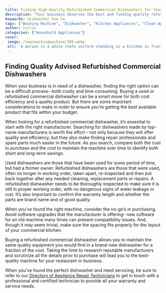 ```yaml
---
title: Finding High-Quality Refurbished Commercial Dishwashers for Your Business
description: "Your business deserves the best and finding quality refurbished commercial dishwashers without breaking the bank is possible Read our guide to get started"
keywords: dishwasher how to
tags: ["Washing Machine", "Dishwasher", "Kitchen Appliances", "Clean Appliance", "Appliance Guide"]
author: Curtis
categories: ["Household Appliances"]
cover: 
 image: /img/washingmachine/305.webp
 alt: 'A person in a white chefs uniform standing in a kitchen in front of a commercial dishwasher smiling and viewing the machine'
---
```

## Finding Quality Advised Refurbished Commercial Dishwashers 

When your business is in need of a dishwasher, finding the right option can be a difficult process--both costly and time consuming. Buying a used or refurbished commercial dishwasher can be a smart move for both cost efficiency and a quality product. But there are some important considerations to make in order to ensure you’re getting the best available product that fits within your budget. 

When looking for a refurbished commercial dishwasher, it’s essential to start with the right manufacturer. Searching for dishwashers made by top-name manufacturers is worth the effort – not only because they will offer quality and efficiency, but they also make finding repair professionals and spare parts much easier in the future. As you search, compare both the cost to purchase and the cost to maintain the machine over time to identify both short and long-term savings.

Used dishwashers are those that have been used for some period of time, but had a former owner. Refurbished dishwashers are those that were used, often no longer in working order, taken apart, re-inspected and then put back together after any needed cleaning, replacement parts or repairs. A refurbished dishwasher needs to be thoroughly inspected to make sure it is still in proper working order, with no dangerous signs of water leakage or rust. It’s also important to confirm the warranty length and whether the parts are brand name and of good quality. 

When you’ve found the right machine, consider the no-go’s in purchasing. Avoid software upgrades that the manufacturer is offering– new software for an old machine many times can present compatibility issues. And, though it may seem trivial, make sure the spacing fits properly for the layout of your commercial kitchen. 

Buying a refurbished commercial dishwasher allows you to maintain the same quality equipment you would find in a brand-new dishwasher for a fraction of the cost. Taking the time to research reputable manufacturers and scrutinize all the details prior to purchase will lead you to the best-quality machine for your restaurant or business.

When you’ve found the perfect dishwasher and need servicing, be sure to refer to our [Directory of Appliance Repair Technicians](./pages/appliance-repair-technicians) to get in touch with a professional and certified technician to provide all your warranty and service needs.
